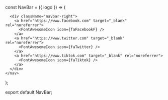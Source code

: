   const NavBar = ({ logo }) => (
    <nav className="navbar">
  
      <div className="navbar-right">
        <a href="https://www.facebook.com" target="_blank" rel="noreferrer">
          <FontAwesomeIcon icon={faFacebookF} />
        </a>
        <a href="https://www.twitter.com" target="_blank" rel="noreferrer">
          <FontAwesomeIcon icon={faTwitter} />
        </a>
        <a href="https://www.tiktok.com" target="_blank" rel="noreferrer">
          <FontAwesomeIcon icon={faTiktok} />
        </a>
      </div>
    </nav>
  );
  
  export default NavBar;